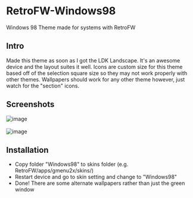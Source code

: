 # RetroFW-Windows98
Windows 98 Theme made for systems with RetroFW

Intro
------------
Made this theme as soon as I got the LDK Landscape. It's an awesome device and the layout suites it well. Icons are custom size for this theme based off of the selection square size so they may not work properly with other themes. Wallpapers should work for any other theme however, just watch for the "section" icons.

Screenshots
------------
![image](https://user-images.githubusercontent.com/18195618/62417609-b9451880-b621-11e9-83ca-164ea2a66ca3.png)
<br><br>
![image](https://user-images.githubusercontent.com/18195618/62417611-c4984400-b621-11e9-9c07-6776fba2be63.png)

Installation
------------
- Copy folder "Windows98" to skins folder (e.g. RetroFW/apps/gmenu2x/skins/)
- Restart device and go to skin setting and change to "Windows98"
- Done! There are some alternate wallpapers rather than just the green window

